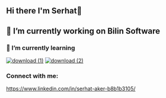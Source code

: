 ## Hi there I'm Serhat👋

## 🔭 I’m currently working on Bilin Software
### 🌱 I’m currently learning  
[![download (1)](https://github.com/user-attachments/assets/a4c5c1ed-ed4b-425f-b140-dfcf94307e0a)](https://docs.microsoft.com/en-us/dotnet/csharp/)
[![download (2)](https://github.com/user-attachments/assets/8add7987-7418-4a16-8bc0-627d43baa68d)](https://dotnet.microsoft.com/)
### Connect with me:
https://www.linkedin.com/in/serhat-aker-b8b1b3105/

<!--
**serhataker/serhataker** is a ✨ _special_ ✨ repository because its `README.md` (this file) appears on your GitHub profile.

Here are some ideas to get you started:

- 🔭 I’m currently working on ...
- 🌱 I’m currently learning ...
- 👯 I’m looking to collaborate on ...
- 🤔 I’m looking for help with ...
- 💬 Ask me about ...
- 📫 How to reach me: ...
- 😄 Pronouns: ...
- ⚡ Fun fact: ...
-->

